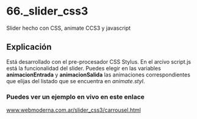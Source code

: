 # 66._slider_css3
Slider hecho con CSS, animate CCS3 y javascript

<h2>Explicación</h2>
Está desarrollado con el pre-procesador CSS Stylus.
En el arcivo script.js está la funcionalidad del slider.
Puedes elegir en las variables <strong>animacionEntrada</strong> y <strong>animacionSalida</strong> las animaciones correspondientes que elijas del listado que se encuentra en <em>animate.styl</em>.

<h3>Puedes ver un ejemplo en vivo en este enlace</h3>
<a href="//webmoderna.com.ar/slider_css3/carrousel.html" title="El slider carrousel en vivo" target="_blank">www.webmoderna.com.ar/slider_css3/carrousel.html</a>